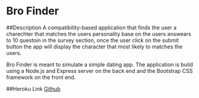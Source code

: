 # Bro Finder

##Description
A compatibility-based application that finds the user a charechter that matches the users personality base on the users answears to 10 questoin in the survey section, once the user click on the submit button the app will display the character that most likely to matches the users.

Bro Finder is meant to simulate a simple dating app. The application is build using a Node.js and Express server on the back end and the Bootstrap CSS framework on the front end.

##Heroku Link
[Github](https://thawing-bayou-38205.herokuapp.com/)
